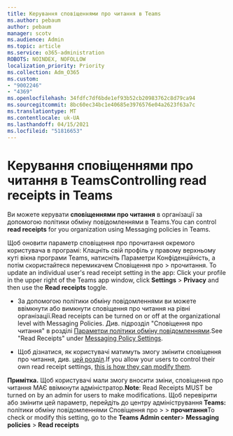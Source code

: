 ```yaml
---
title: Керування сповіщеннями про читання в Teams
ms.author: pebaum
author: pebaum
manager: scotv
ms.audience: Admin
ms.topic: article
ms.service: o365-administration
ROBOTS: NOINDEX, NOFOLLOW
localization_priority: Priority
ms.collection: Adm_O365
ms.custom:
- "9002246"
- "4369"
ms.openlocfilehash: 34fdfc7df6bde1ef93b52cb20983762c8d79ca94
ms.sourcegitcommit: 8bc60ec34bc1e40685e3976576e04a2623f63a7c
ms.translationtype: MT
ms.contentlocale: uk-UA
ms.lasthandoff: 04/15/2021
ms.locfileid: "51816653"
---
```

# <a name="controlling-read-receipts-in-teams"></a><span data-ttu-id="68d8d-102">Керування сповіщеннями про читання в Teams</span><span class="sxs-lookup"><span data-stu-id="68d8d-102">Controlling read receipts in Teams</span></span>

<span data-ttu-id="68d8d-103">Ви можете керувати **сповіщеннями про читання** в організації за допомогою політики обміну повідомленнями в Teams.</span><span class="sxs-lookup"><span data-stu-id="68d8d-103">You can control **read receipts** for you organization using Messaging policies in Teams.</span></span>

<span data-ttu-id="68d8d-104">Щоб оновити параметр сповіщення про прочитання окремого користувача в програмі: Клацніть свій профіль у правому верхньому куті вікна програми Teams, натисніть Параметри Конфіденційність, а потім скористайтеся перемикачем Сповіщення про  >   прочитання. </span><span class="sxs-lookup"><span data-stu-id="68d8d-104">To update an individual user's read receipt setting in the app: Click your profile in the upper right of the Teams app window, click **Settings** > **Privacy** and then use the **Read receipts** toggle.</span></span>

- <span data-ttu-id="68d8d-105">За допомогою політики обміну повідомленнями ви можете ввімкнути або вимкнути сповіщення про читання на рівні організації.</span><span class="sxs-lookup"><span data-stu-id="68d8d-105">Read receipts can be turned on or off at the organizational level with Messaging Policies.</span></span> <span data-ttu-id="68d8d-106">Див. підрозділ "Сповіщення про читання" в розділі [Параметри політики обміну повідомленнями](https://docs.microsoft.com/microsoftteams/messaging-policies-in-teams#messaging-policy-settings).</span><span class="sxs-lookup"><span data-stu-id="68d8d-106">See "Read Receipts" under [Messaging Policy Settings](https://docs.microsoft.com/microsoftteams/messaging-policies-in-teams#messaging-policy-settings).</span></span>

- <span data-ttu-id="68d8d-107">Щоб дізнатися, як користувачі матимуть змогу змінити сповіщення про читання, див. [цей розділ](https://docs.microsoft.com/microsoftteams/messaging-policies-in-teams#messaging-policy-settings).</span><span class="sxs-lookup"><span data-stu-id="68d8d-107">If you allow your users to control their own read receipt settings, [this is how they can modify them](https://docs.microsoft.com/microsoftteams/messaging-policies-in-teams#messaging-policy-settings).</span></span> 

<span data-ttu-id="68d8d-108">**Примітка.** Щоб користувачі мали змогу вносити зміни, сповіщення про читання МАЄ ввімкнути адміністратор.</span><span class="sxs-lookup"><span data-stu-id="68d8d-108">**Note**: Read Receipts MUST be turned on by an admin for users to make modifications.</span></span> <span data-ttu-id="68d8d-109">Щоб перевірити або змінити цей параметр, перейдіть до центру адміністрування **Teams:** політики обміну повідомленнями Сповіщення про >    >  **прочитання**</span><span class="sxs-lookup"><span data-stu-id="68d8d-109">To check or modify this setting, go to the **Teams Admin center**> **Messaging policies** > **Read receipts**</span></span>
